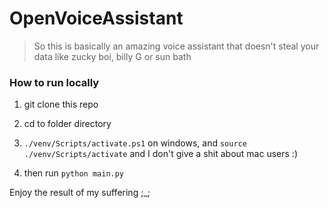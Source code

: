 # OpenVoiceAssistant

> So this is basically an amazing voice assistant that doesn't steal your data like zucky boi, billy G or sun bath 

### How to run locally

1. git clone this repo 

2. cd to folder directory

3. `./venv/Scripts/activate.ps1` on windows, and `source ./venv/Scripts/activate` and I don't give a shit about mac users :)

4. then run `python main.py`


Enjoy the result of my suffering ;_;

